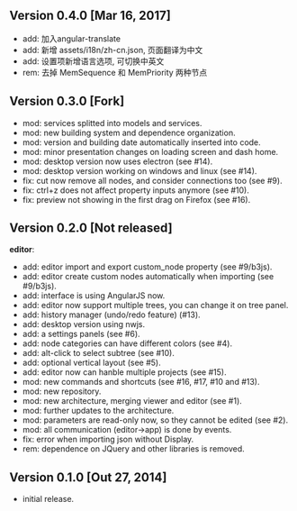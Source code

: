## Version 0.4.0 [Mar 16, 2017]

- add: 加入angular-translate
- add: 新增 assets/i18n/zh-cn.json, 页面翻译为中文
- add: 设置项新增语言选项, 可切换中英文
- rem: 去掉 MemSequence 和 MemPriority 两种节点

## Version 0.3.0 [Fork]

- mod: services splitted into models and services.
- mod: new building system and dependence organization.
- mod: version and building date automatically inserted into code.
- mod: minor presentation changes on loading screen and dash home.
- mod: desktop version now uses electron (see #14).
- mod: desktop version working on windows and linux (see #14).
- fix: cut now remove all nodes, and consider connections too (see #9).
- fix: ctrl+z does not affect property inputs anymore (see #10).
- fix: preview not showing in the first drag on Firefox (see #16).


## Version 0.2.0 [Not released]

**editor**:

- add: editor import and export custom_node property (see #9/b3js).
- add: editor create custom nodes automatically when importing (see #9/b3js).
- add: interface is using AngularJS now.
- add: editor now support multiple trees, you can change it on tree panel.
- add: history manager (undo/redo feature) (#13).
- add: desktop version using nwjs.
- add: a settings panels (see #6).
- add: node categories can have different colors (see #4).
- add: alt-click to select subtree (see #10).
- add: optional vertical layout (see #5).
- add: editor now can hanble multiple projects (see #15).
- mod: new commands and shortcuts (see #16, #17, #10 and #13).
- mod: new repository.
- mod: new architecture, merging viewer and editor (see #1).
- mod: further updates to the architecture.
- mod: parameters are read-only now, so they cannot be edited (see #2).
- mod: all communication (editor->app) is done by events.
- fix: error when importing json without Display.
- rem: dependence on JQuery and other libraries is removed.


## Version 0.1.0 [Out 27, 2014]

- initial release.